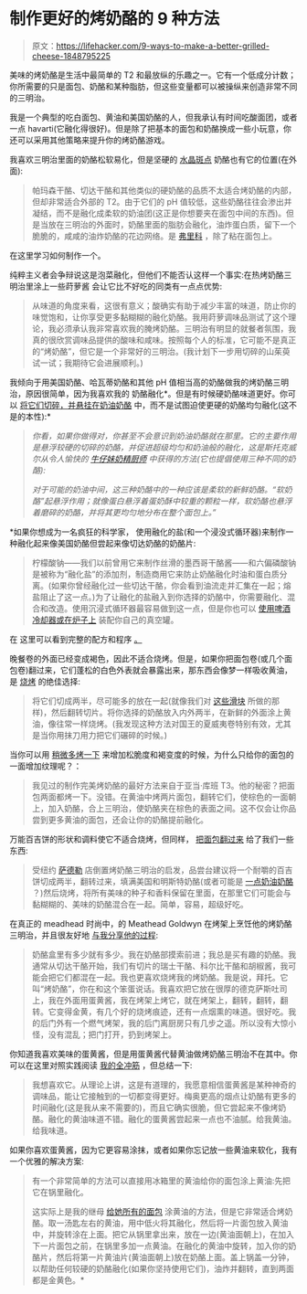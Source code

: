 # 制作更好的烤奶酪的 9 种方法

> 原文：<https://lifehacker.com/9-ways-to-make-a-better-grilled-cheese-1848795225>

美味的烤奶酪是生活中最简单的 T2 和最放纵的乐趣之一。它有一个低成分计数；你所需要的只是面包、奶酪和某种脂肪，但这些变量都可以被操纵来创造非常不同的三明治。

我是一个典型的吃白面包、黄油和美国奶酪的人，但我承认有时间吃酸面团，或者一点 havarti(它融化得很好)。但是除了把基本的面包和奶酪换成一些小玩意，你还可以采用其他策略来提升你的烤奶酪游戏。

我喜欢三明治里面的奶酪松软易化，但是坚硬的 [水晶斑点](https://lifehacker.com/whats-that-white-stuff-on-my-cheese-1848739076) 奶酪也有它的位置(在外面):

> 帕玛森干酪、切达干酪和其他类似的硬奶酪的品质不太适合烤奶酪的内部，但却非常适合外部的 T2。由于它们的 pH 值较低，这些奶酪往往会渗出并凝结，而不是融化成柔软的奶油团(这正是你想要夹在面包中间的东西)。但是当放在三明治的外面时，奶酪里面的脂肪会融化，油炸蛋白质，留下一个脆脆的，咸咸的油炸奶酪的花边网络。是 [弗里科](https://skillet.lifehacker.com/behold-the-cheesy-crispy-glory-of-the-frico-fried-egg-1829470751) ，除了粘在面包上。

在这里学习如何制作一个。

纯粹主义者会争辩说这是泡菜融化，但他们不能否认这样一个事实:在热烤奶酪三明治里涂上一些莳萝酱 会让它比不好吃的同类有一点点优势:

> 从味道的角度来看，这很有意义；酸确实有助于减少丰富的味道，防止你的味觉饱和，让你享受更多黏糊糊的融化奶酪。我用莳萝调味品测试了这个理论，我必须承认我非常喜欢我的腌烤奶酪。三明治有明显的就餐者氛围，我真的很欣赏调味品提供的酸味和咸味。按照每个人的标准，它可能不是真正的“烤奶酪”，但它是一个非常好的三明治。(我计划下一步用切碎的山茱萸试一试；我期待它会进展顺利。)

我倾向于用美国奶酪、哈瓦蒂奶酪和其他 pH 值相当高的奶酪做我的烤奶酪三明治，原因很简单，因为我喜欢我的 奶酪融化*。但是有时候硬奶酪味道更好。你可以 [将它们切碎，并悬挂在奶油奶酪](https://lifehacker.com/use-cream-cheese-to-make-the-creamiest-grilled-cheese-s-1730175668) 中，而不是试图迫使更硬的奶酪均匀融化(这不是的本性):*

> *你看，如果你做得对，你甚至不会意识到奶油奶酪就在那里。它的主要作用是悬浮较硬的切碎的奶酪，并促进超级均匀和奶油般的融化，这是斯托克威尔从令人愉快的 [*牛仔妹奶精厨师*](http://www.amazon.com/Cowgirl-Creamery-Cooks-Sue-Conley/dp/1452111634/ref=tmm_hrd_swatch_0?asc_campaign=InlineText&asc_refurl=https://lifehacker.com/9-ways-to-make-a-better-grilled-cheese-1848795225&asc_source=&tag=kinjalifehackerlink-20) 中获得的方法(它也提倡使用三种不同的奶酪):*
> 
> *对于可能的奶油中间，这三种奶酪中的一种应该是柔软的新鲜奶酪。“软奶酪”起悬浮作用；就像蛋白悬浮着蛋奶酥中较重的颗粒一样，软奶酪也悬浮着磨碎的奶酪，并将其更均匀地分布在整个面包上。”*

 *如果你想成为一名疯狂的科学家， 使用融化的盐(和一个浸没式循环器)来制作一种融化起来像美国奶酪但尝起来像切达奶酪的奶酪片:

> 柠檬酸钠——我们以前曾用它来制作丝滑的墨西哥干酪酱——和六偏磷酸钠是被称为“融化盐”的添加剂，制造商用它来防止奶酪融化时油和蛋白质分离。(如果你曾经融化过一些切达干酪，你会看到油流走并汇集在一起；熔盐阻止了这一点。)为了让融化的盐融入到你选择的奶酪中，你需要融化、混合和改造。使用沉浸式循环器最容易做到这一点，但是你也可以 [使用啤酒冷却器或在炉子上](https://lifehacker.com/how-to-sous-vide-without-a-sous-vide-machine-5984614) 装配你自己的真空罐。

在 这里可以看到完整的配方和程序 [。](https://lifehacker.com/make-gooey-melty-slices-out-of-any-cheese-with-melting-1778257068)

晚餐卷的外面已经变成褐色，因此不适合烧烤。但是，如果你把面包卷(或几个面包卷)翻过来，它们蓬松的白色外表就会暴露出来，那东西会像梦一样吸收黄油，是 [烧烤](https://lifehacker.com/make-an-excellent-grilled-cheese-with-inside-out-dinner-1831343306) 的绝佳选择:

> 将它们切成两半，尽可能多的放在一起(就像我们对 [这些滑块](https://lifehacker.com/make-these-sheet-pan-breakfast-sliders-for-christmas-mo-1831061103) 所做的那样)，然后翻转切片。将你选择的奶酪放入内外两半，在新鲜的外面涂上黄油，像往常一样烧烤。(我发现这种方法对国王的夏威夷卷特别有效，尤其是当你用抹刀用力把它们碾碎的时候。)

当你可以用 [稍微多烤一下](https://lifehacker.com/grill-both-sides-of-the-bread-for-the-perfect-grilled-c-476699998) 来增加松脆度和褐变度的时候，为什么只给你的面包的一面增加纹理呢？：

> 我见过的制作完美烤奶酪的最好方法来自于亚当·库班 T3。他的秘密？把面包两面都烤一下。没错。在黄油中烤两片面包，翻转它们，使棕色的一面朝上，加入奶酪，合上三明治，使奶酪夹在棕色的表面之间。这不仅会让你品尝到更多黄油的面包，还会让你的奶酪提前融化。

万能百吉饼的形状和调料使它不适合烧烤，但同样， [把面包翻过来](https://lifehacker.com/turn-an-everything-bagel-into-an-amazing-grilled-cheese-1771663966) 给了我们一些东西:

> 受纽约 [萨德勒](http://www.sadelles.com/) 店倒置烤奶酪三明治的启发，品尝台建议将一个耐嚼的百吉饼切成两半，翻转过来，填满美国和明斯特奶酪(或者可能是 [一点奶油奶酪](https://lifehacker.com/use-cream-cheese-to-make-the-creamiest-grilled-cheese-s-1730175668) ？)然后烧烤，将所有美味的种子和香料保留在里面，在那里它们可能会与黏糊糊的、美味的奶酪混合在一起。简单，容易，超级好吃。

在真正的 meadhead 时尚中，的 Meathead Goldwyn 在烤架上烹饪他的烤奶酪三明治，并且很友好地 [与我分享他的过程](https://lifehacker.com/im-meathead-goldwyn-of-amazingribs-and-this-is-how-i-ea-1842364465):

> 奶酪盒里有多少就有多少。我在奶酪部摸索前进；我总是买有趣的奶酪。我通常从切达干酪开始，我们有切片的瑞士干酪、科尔比干酪和胡椒酱，我可能会把它们都混在一起。我也更喜欢烧烤我的烤奶酪。我是说，拜托。它叫“烤奶酪”，你在和这个笨蛋说话。我喜欢把它放在很厚的德克萨斯吐司上，我在外面用蛋黄酱，我在烤架上烤它，就在烤架上，翻转，翻转，翻转。它变得金黄，有几个好的烧烤痕迹，还有一点烟熏的味道。很好吃。我的后门外有一个燃气烤架，我的后门离厨房只有几步之遥。所以没有大惊小怪，没有混乱；把门打开，扔到烤架上。

你知道我喜欢美味的蛋黄酱，但是用蛋黄酱代替黄油做烤奶酪三明治不在其中。你可以在这里对照实践阅读 [我的全冲筋](https://lifehacker.com/dont-cook-your-grilled-cheese-in-mayonnaise-1843522200) ，但总结一下:

> 我想喜欢它。从理论上讲，这是有道理的，我愿意相信蛋黄酱是某种神奇的调味品，能让它接触到的一切都变得更好。梅奥更高的烟点让奶酪有更多的时间融化(这是我从来不需要的)，而且它确实很脆，但它尝起来不像烤奶酪。融化的黄油味道不错。融化的蛋黄酱尝起来一点也不油腻。给我黄油。给我味道。

如果你喜欢蛋黄酱，因为它更容易涂抹，或者如果你忘记放一些黄油来软化，我有一个优雅的解决方案:

> 有一个非常简单的方法可以直接用冰箱里的黄油给你的面包涂上黄油:先把它在锅里融化。
> 
> 这实际上是我的继母 [给她所有的面包](https://skillet.lifehacker.com/what-are-your-best-butter-tips-and-tricks-1830827846) 涂黄油的方法，但是它非常适合烤奶酪。取一汤匙左右的黄油，用中低火将其融化，然后将一片面包放入黄油中，并旋转涂在上面。把它从锅里拿出来，放在一边(黄油面朝上)，在加入下一片面包之前，在锅里多加一点黄油。在融化的黄油中旋转，加入你的奶酪片，然后将第一片黄油片(黄油面朝上)放在奶酪上面。盖上锅盖一分钟，以帮助任何较硬的奶酪融化(如果你坚持使用它们)，油炸并翻转，直到两面都是金黄色。*